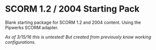 # SCORM 1.2 / 2004 Starting Pack

Blank starting package for SCORM 1.2 and 2004 content. Using the Pipwerks SCORM adapter.

*As of 3/15/16 this is untested! But created from previously know working configurations.*
